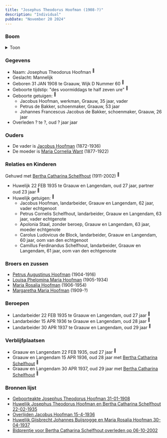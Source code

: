 ```yaml
---
title: "Josephus Theodorus Hoofman (1908-?)"
description: "Individual"
pubDate: "November 20 2024"
---
```


### Boom
<details><summary>Toon</summary>

![test](https://www.plantuml.com/plantuml/svg/ZPDTRzem58Rl_IkEsejTLSe758OGBK79EhPkg6MQTeLEaWEnS6naEqAiuh_FWK0gjLgvYIpxjVtuF2VtngAsLIcOMNEvGOqbf9YjLrfLCfyeeJHOZTAu9PAM5JmdoBZE11t7L6xi3aegKzBcE6KiQL9sjo7swjHCe37mmW0WKZedFIzujfPap71O8fUZ4OHipzWdc1skCkouusgAcKeh0mzABKkKLu06ldgUrmi0hkCmwIQHE_PboKdaUnWEKantYrHPAsWmWZuynpFm-oxzHIDMsrT9iww4MA3C5vbMngJAqRWjVXV6ioVmFuUtfptx4ymZQeumKLgIS8FVAEq9AF0x3YY9uZ0E_mFaK7eNe_HW-kk78ma2UAY4iIt8SB2bFEToTNZZu_YFItdXWIKv5kTQy5LXToI4sZgUFMkATdFJ95W3tKuavyHXgS_E3fIXJU4ap0jIkT9lTRWqd4L-h2NqOJgkN-RrBox67TpL3T8WHQHjuLIW-sek4PwpWiIoK5Lh9F0lCT9fYkpx3GgGXEyeLoHpB3_ckeMVapa4xZxu9fIgs_-l2z7xifpA98xgxkgsjZhlsgfhUfBJOSs3sWbsxm3Th_iF)
</details>

### Gegevens
- Naam: Josephus Theodorus Hoofman <sup><a href="../s00365/" style="text-decoration:none" title="Geboorteakte Josephus Theodorus Hoofman 31-01-1908">:link:</a></sup>
- Geslacht: Mannelijk
- Geboren 31 JAN 1908 te Graauw, Wijk D Nummer 60 <sup><a href="../s00365/" style="text-decoration:none" title="Geboorteakte Josephus Theodorus Hoofman 31-01-1908">:link:</a></sup>
- Geboorte tijdstip: "des voormiddags te half zeven ure" <sup><a href="../s00365/" style="text-decoration:none" title="Geboorteakte Josephus Theodorus Hoofman 31-01-1908">:link:</a></sup>
- Geboorte getuigen: <sup><a href="../s00365/" style="text-decoration:none" title="Geboorteakte Josephus Theodorus Hoofman 31-01-1908">:link:</a></sup>
  - Jacobus Hoofman, werkman, Graauw, 35 jaar, vader
  - Petrus de Bakker, schoenmaker, Graauw, 53 jaar
  - Johannes Francescus Jacobus de Bakker, schoenmaker, Graauw, 26 jaar
- Overleden ? te ?, oud ? jaar jaar 

### Ouders
- De vader is [Jacobus Hoofman](../i00072/) (1872-1936)
- De moeder is [Maria Cornelia Want](../i00214/) (1877-1922)

### Relaties en Kinderen

Gehuwd met [Bertha Catharina Schelfhout](../i00221/) (1911-2002) <sup><a href="../s00372/" style="text-decoration:none" title="Huwelijk Josephus Theodorus Hoofman en Bertha Catharina Schelfhout 22-02-1935">:link:</a></sup>
- Huwelijk 22 FEB 1935 te Graauw en Langendam, oud 27 jaar, partner oud 23 jaar <sup><a href="../s00372/" style="text-decoration:none" title="Huwelijk Josephus Theodorus Hoofman en Bertha Catharina Schelfhout 22-02-1935">:link:</a></sup>
- Huwelijk getuigen:  <sup><a href="../s00372/" style="text-decoration:none" title="Huwelijk Josephus Theodorus Hoofman en Bertha Catharina Schelfhout 22-02-1935">:link:</a></sup>
  - Jacobus Hoofman, landarbeider, Graauw en Langendam, 62 jaar, vader echtgenoot
  - Petrus Cornelis Schelfhout, landarbeider, Graauw en Langendam, 63 jaar, vader echtgenote
  - Apolonia Staal, zonder beroep, Graauw en Langendam, 63 jaar, moeder echtgenote
  - Carolus Ludovicus de Block, landarbeider, Graauw en Langendam, 60 jaar, oom van den echtgenoot
  - Camillus Ferdinandus Schelfhout, landarbeider, Graauw en Langendam, 61 jaar, oom van den echtgenoote

### Broers en zussen
- [Petrus Augustinus Hoofman](../i00215/) (1904-1916)
- [Louisa Phelomina Maria Hoofman](../i00216/) (1905-1934)
- [Maria Rosalia Hoofman](../i00217/) (1906-1954)
- [Margaretha Maria Hoofman](../i00219/) (1909-?)

### Beroepen
- Landarbeider 22 FEB 1935 te Graauw en Langendam, oud 27 jaar <sup><a href="../s00372/" style="text-decoration:none" title="Huwelijk Josephus Theodorus Hoofman en Bertha Catharina Schelfhout 22-02-1935">:link:</a></sup>
- Landarbeider 15 APR 1936 te Graauw en Langendam, oud 28 jaar <sup><a href="../s00095/" style="text-decoration:none" title="Overlijden Jacobus Hoofman 15-4-1936">:link:</a></sup>
- Landarbeider 30 APR 1937 te Graauw en Langendam, oud 29 jaar <sup><a href="../s00373/" style="text-decoration:none" title="Huwelijk Gijsbrecht Johannes Buijsrogge en Maria Rosalia Hoofman 30-04-1937">:link:</a></sup>

### Verblijfplaatsen
- Graauw en Langendam  22 FEB 1935, oud 27 jaar  <sup><a href="../s00372/" style="text-decoration:none" title="Huwelijk Josephus Theodorus Hoofman en Bertha Catharina Schelfhout 22-02-1935">:link:</a></sup>
- Graauw en Langendam  15 APR 1936, oud 28 jaar met [Bertha Catharina Schelfhout](../i00221/) <sup><a href="../s00095/" style="text-decoration:none" title="Overlijden Jacobus Hoofman 15-4-1936">:link:</a></sup>
- Graauw en Langendam  30 APR 1937, oud 29 jaar met [Bertha Catharina Schelfhout](../i00221/) <sup><a href="../s00373/" style="text-decoration:none" title="Huwelijk Gijsbrecht Johannes Buijsrogge en Maria Rosalia Hoofman 30-04-1937">:link:</a></sup>

### Bronnen lijst
- [Geboorteakte Josephus Theodorus Hoofman 31-01-1908](../s00365/)
- [Huwelijk Josephus Theodorus Hoofman en Bertha Catharina Schelfhout 22-02-1935](../s00372/)
- [Overlijden Jacobus Hoofman 15-4-1936](../s00095/)
- [Huwelijk Gijsbrecht Johannes Buijsrogge en Maria Rosalia Hoofman 30-04-1937](../s00373/)
- [Bidprentje voor Bertha Catharina Schelfhout overleden op 06-10-2002](../s00376/)